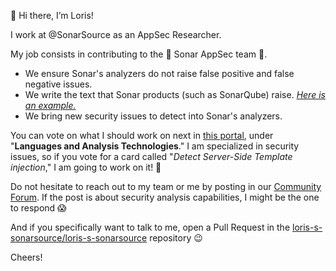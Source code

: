 👋 Hi there, I’m Loris!

I work at @SonarSource as an AppSec Researcher.

My job consists in contributing to the 🐳 Sonar AppSec team 🐳.

- We ensure Sonar's analyzers do not raise false positive and false negative issues.
- We write the text that Sonar products (such as SonarQube) raise. [_Here is an example._](https://next.sonarqube.com/sonarqube/coding_rules?q=S3649&open=javasecurity%3AS3649)
- We bring new security issues to detect into Sonar's analyzers.

You can vote on what I should work on next in [this portal](https://portal.productboard.com/sonarsource/3-sonarqube/tabs/5-under-consideration), under "**Languages and Analysis Technologies**."
I am specialized in security issues, so if you vote for a card called "_Detect Server-Side Template injection_," I am going to work on it! 🎉

Do not hesitate to reach out to my team or me by posting in our [Community Forum](https://community.sonarsource.com/). If the post is about security analysis capabilities, I might be the one to respond 😱

And if you specifically want to talk to me, open a Pull Request in the [loris-s-sonarsource/loris-s-sonarsource](https://github.com/loris-s-sonarsource/loris-s-sonarsource/pulls) repository 😉

Cheers!
